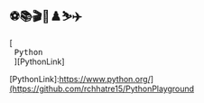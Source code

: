## ⚽️📚🎬🏓♟️⛷️✈️

[<kbd> <br> Python <br> </kbd>][PythonLink]

[PythonLink]:https://www.python.org/](https://github.com/rchhatre15/PythonPlayground

